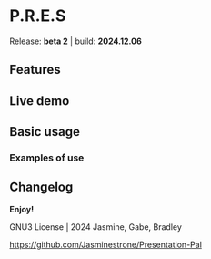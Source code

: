 # P.R.E.S
Release: **beta 2** | build: **2024.12.06**

## Features
## Live demo
## Basic usage
### Examples of use
## Changelog

**Enjoy!**

GNU3 License | 2024 Jasmine, Gabe, Bradley

https://github.com/Jasminestrone/Presentation-Pal